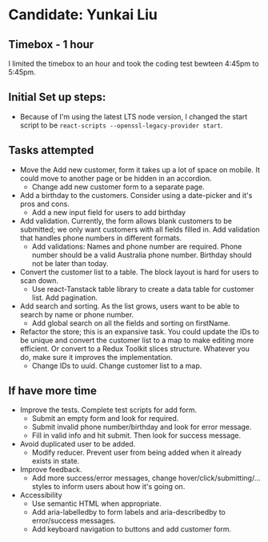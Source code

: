 # Candidate: Yunkai Liu

## Timebox - 1 hour

I limited the timebox to an hour and took the coding test bewteen 4:45pm to 5:45pm. 

## Initial Set up steps:

- Because of I'm using the latest LTS node version, I changed the start script to be `react-scripts --openssl-legacy-provider start`.

## Tasks attempted
- Move the Add new customer, form it takes up a lot of space on mobile. It could move to another page or be hidden in an accordion.
  - Change add new customer form to a separate page.  
- Add a birthday to the customers. Consider using a date-picker and it's pros and cons.
  - Add a new input field for users to add birthday 
- Add validation. Currently, the form allows blank customers to be submitted; we only want customers with all fields filled in. Add validation that handles phone numbers in different formats.
  - Add validations: Names and phone number are required. Phone number should be a valid Australia phone number. Birthday should not be later than today.
- Convert the customer list to a table. The block layout is hard for users to scan down.
  - Use react-Tanstack table library to create a data table for customer list. Add pagination.
- Add search and sorting. As the list grows, users want to be able to search by name or phone number.
  - Add global search on all the fields and sorting on firstName.  
- Refactor the store; this is an expansive task. You could update the IDs to be unique and convert the customer list to a map to make editing more efficient. Or convert to a Redux Toolkit slices structure. Whatever you do, make sure it improves the implementation.
  - Change IDs to uuid. Change customer list to a map. 

## If have more time

- Improve the tests. Complete test scripts for add form.
  - Submit an empty form and look for required.
  - Submit invalid phone number/birthday and look for error message.
  - Fill in valid info and hit submit. Then look for success message.
- Avoid duplicated user to be added.
  - Modify reducer. Prevent user from being added when it already exists in state.
- Improve feedback.
  - Add more success/error messages, change hover/click/submitting/... styles to inform users about how it's going on.
- Accessibility
  - Use semantic HTML when appropriate.
  - Add aria-labelledby to form labels and aria-describedby to error/success messages.
  - Add keyboard navigation to buttons and add customer form.
